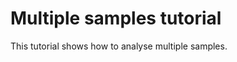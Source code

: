 # Multiple samples tutorial

This tutorial shows how to analyse multiple samples.

```{nb} multiple_samples.ipynb
